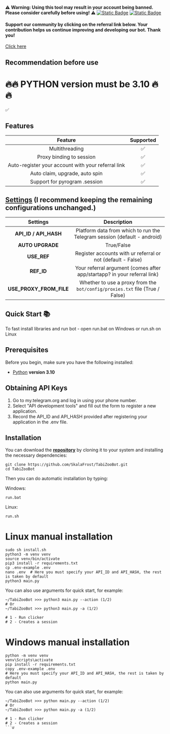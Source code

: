 ⚠️ **Warning: Using this tool may result in your account being banned. Please consider carefully before using!** ⚠️
[![Static Badge](https://img.shields.io/badge/Telegram-Channel-Link?style=for-the-badge&logo=Telegram&logoColor=white&logoSize=auto&color=blue)](https://t.me/airdropfactorycn)       [![Static Badge](https://img.shields.io/badge/Telegram-Bot%20Link-Link?style=for-the-badge&logo=Telegram&logoColor=white&logoSize=auto&color=blue)](https://t.me/tabizoobot/tabizoo?startapp=5833041671)

#### Support our community by clicking on the referral link below. Your contribution helps us continue improving and developing our bot. Thank you!
[Click here](https://t.me/tabizoobot/tabizoo?startapp=5833041671)
## Recommendation before use

# 🔥🔥 PYTHON version must be 3.10 🔥🔥

:white_check_mark:
## Features  
|                      Feature                       | Supported |
|:--------------------------------------------------:|:---------:|
|                   Multithreading                   |     :white_check_mark:     |
|              Proxy binding to session              |     :white_check_mark:     |
| Auto-register your account with your referral link |     :white_check_mark:     |
|             Auto claim, upgrade, auto spin          |     :white_check_mark:     |
|           Support for pyrogram .session            |     :white_check_mark:     |

## [Settings](https://github.com/SkalaFrost/TabiZooBot/blob/master/.env-example) (I recommend keeping the remaining configurations unchanged.)
|        Settings         |                                 Description                                  |
|:-----------------------:|:----------------------------------------------------------------------------:|
|  **API_ID / API_HASH**  |   Platform data from which to run the Telegram session (default - android)   |
|       **AUTO UPGRADE**  |                             True/False                                       |
|       **USE_REF**       |         Register accounts with ur referral or not (default - False)          |
|       **REF_ID**        |   Your referral argument (comes after app/startapp? in your referral link)   |
| **USE_PROXY_FROM_FILE** | Whether to use a proxy from the `bot/config/proxies.txt` file (True / False) |

## Quick Start 📚

To fast install libraries and run bot - open run.bat on Windows or run.sh on Linux

## Prerequisites
Before you begin, make sure you have the following installed:
- [Python](https://www.python.org/downloads/) **version 3.10**

## Obtaining API Keys
1. Go to my.telegram.org and log in using your phone number.
2. Select "API development tools" and fill out the form to register a new application.
3. Record the API_ID and API_HASH provided after registering your application in the .env file.

## Installation
You can download the [**repository**](https://github.com/SkalaFrost/TabiZooBot.git) by cloning it to your system and installing the necessary dependencies:
```shell
git clone https://github.com/SkalaFrost/TabiZooBot.git
cd TabiZooBot
```

Then you can do automatic installation by typing:

Windows:
```shell
run.bat
```

Linux:
```shell
run.sh
```

# Linux manual installation
```shell
sudo sh install.sh
python3 -m venv venv
source venv/bin/activate
pip3 install -r requirements.txt
cp .env-example .env
nano .env  # Here you must specify your API_ID and API_HASH, the rest is taken by default
python3 main.py
```

You can also use arguments for quick start, for example:
```shell
~/TabiZooBot >>> python3 main.py --action (1/2)
# Or
~/TabiZooBot >>> python3 main.py -a (1/2)

# 1 - Run clicker
# 2 - Creates a session
```

# Windows manual installation
```shell
python -m venv venv
venv\Scripts\activate
pip install -r requirements.txt
copy .env-example .env
# Here you must specify your API_ID and API_HASH, the rest is taken by default
python main.py
```

You can also use arguments for quick start, for example:
```shell
~/TabiZooBot >>> python main.py --action (1/2)
# Or
~/TabiZooBot >>> python main.py -a (1/2)

# 1 - Run clicker
# 2 - Creates a session
```ư